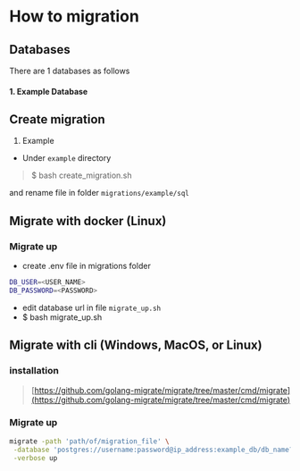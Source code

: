 # How to migration

## Databases
There are 1 databases as follows
#### 1. Example Database

## Create migration

1. Example
- Under `example` directory
> $ bash create_migration.sh

and rename file in folder `migrations/example/sql`


## Migrate with docker (Linux)

### Migrate up

- create .env file in migrations folder

```bash
DB_USER=<USER_NAME>
DB_PASSWORD=<PASSWORD>
```

- edit database url in file `migrate_up.sh`
- $ bash migrate_up.sh

## Migrate with cli (Windows, MacOS, or Linux)

### installation

> [https://github.com/golang-migrate/migrate/tree/master/cmd/migrate](https://github.com/golang-migrate/migrate/tree/master/cmd/migrate)

### Migrate up

```bash
migrate -path 'path/of/migration_file' \
 -database 'postgres://username:password@ip_address:example_db/db_name?sslmode=disable' \
 -verbose up
```